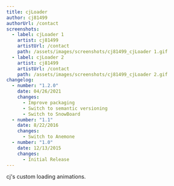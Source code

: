 ```yaml
---
title: cjLoader
author: cj81499
authorUrl: /contact
screenshots:
  - label: cjLoader 1
    artist: cj81499
    artistUrl: /contact
    path: /assets/images/screenshots/cj81499_cjLoader 1.gif
  - label: cjLoader 2
    artist: cj81499
    artistUrl: /contact
    path: /assets/images/screenshots/cj81499_cjLoader 2.gif
changelog:
  - number: "1.2.0"
    date: 04/26/2021
    changes:
      - Improve packaging
      - Switch to semantic versioning
      - Switch to SnowBoard
  - number: "1.1"
    date: 8/22/2016
    changes:
      - Switch to Anemone
  - number: "1.0"
    date: 12/13/2015
    changes:
      - Initial Release
---
```


cj's custom loading animations.
